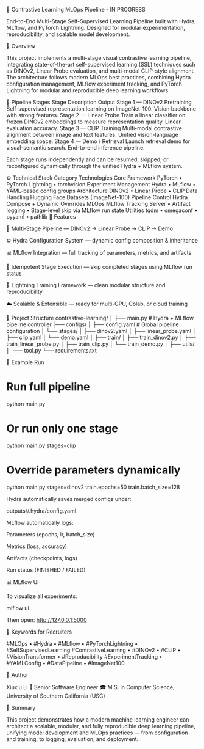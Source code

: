 🧩 Contrastive Learning MLOps Pipeline - IN PROGRESS

End-to-End Multi-Stage Self-Supervised Learning Pipeline built with Hydra, MLflow, and PyTorch Lightning.
Designed for modular experimentation, reproducibility, and scalable model development.

🚀 Overview

This project implements a multi-stage visual contrastive learning pipeline, integrating state-of-the-art self-supervised learning (SSL) techniques such as DINOv2, Linear Probe evaluation, and multi-modal CLIP-style alignment.
The architecture follows modern MLOps best practices, combining Hydra configuration management, MLflow experiment tracking, and PyTorch Lightning for modular and reproducible deep learning workflows.

🧠 Pipeline Stages
Stage	Description	Output
Stage 1 — DINOv2 Pretraining	Self-supervised representation learning on ImageNet-100.	Vision backbone with strong features.
Stage 2 — Linear Probe	Train a linear classifier on frozen DINOv2 embeddings to measure representation quality.	Linear evaluation accuracy.
Stage 3 — CLIP Training	Multi-modal contrastive alignment between image and text features.	Unified vision-language embedding space.
Stage 4 — Demo / Retrieval	Launch retrieval demo for visual-semantic search.	End-to-end inference pipeline.

Each stage runs independently and can be resumed, skipped, or reconfigured dynamically through the unified Hydra + MLflow system.

⚙️ Technical Stack
Category	Technologies
Core Framework	PyTorch • PyTorch Lightning • torchvision
Experiment Management	Hydra • MLflow • YAML-based config groups
Architecture	DINOv2 • Linear Probe • CLIP
Data Handling	Hugging Face Datasets (ImageNet-100)
Pipeline Control	Hydra Compose + Dynamic Overrides
MLOps	MLflow Tracking Server • Artifact logging • Stage-level skip via MLflow run state
Utilities	tqdm • omegaconf • pyyaml • pathlib
🧩 Features

🔄 Multi-Stage Pipeline — DINOv2 → Linear Probe → CLIP → Demo

⚙️ Hydra Configuration System — dynamic config composition & inheritance

📊 MLflow Integration — full tracking of parameters, metrics, and artifacts

🧠 Idempotent Stage Execution — skip completed stages using MLflow run status

🧩 Lightning Training Framework — clean modular structure and reproducibility

☁️ Scalable & Extensible — ready for multi-GPU, Colab, or cloud training

🧭 Project Structure
contrastive-learning/
│
├── main.py                    # Hydra + MLflow pipeline controller
├── configs/
│   ├── config.yaml             # Global pipeline configuration
│   └── stages/
│       ├── dinov2.yaml
│       ├── linear_probe.yaml
│       ├── clip.yaml
│       └── demo.yaml
│
├── train/
│   ├── train_dinov2.py
│   ├── train_linear_probe.py
│   ├── train_clip.py
│   └── train_demo.py
│
├── utils/
│   └── tool.py
└── requirements.txt

🧮 Example Run
# Run full pipeline
python main.py

# Or run only one stage
python main.py stages=clip

# Override parameters dynamically
python main.py stages=dinov2 train.epochs=50 train.batch_size=128


Hydra automatically saves merged configs under:

outputs/<timestamp>/.hydra/config.yaml


MLflow automatically logs:

Parameters (epochs, lr, batch_size)

Metrics (loss, accuracy)

Artifacts (checkpoints, logs)

Run status (FINISHED / FAILED)

📊 MLflow UI

To visualize all experiments:

mlflow ui


Then open: http://127.0.0.1:5000

🧩 Keywords for Recruiters

#MLOps • #Hydra • #MLflow • #PyTorchLightning • #SelfSupervisedLearning
#ContrastiveLearning • #DINOv2 • #CLIP • #VisionTransformer • #Reproducibility
#ExperimentTracking • #YAMLConfig • #DataPipeline • #ImageNet100

👤 Author

Xiuxiu Li
💼 Senior Software Engineer 
🎓 M.S. in Computer Science, University of Southern California (USC)

🧠 Summary

This project demonstrates how a modern machine learning engineer can architect a scalable, modular, and fully reproducible deep learning pipeline,
unifying model development and MLOps practices — from configuration and training, to logging, evaluation, and deployment.